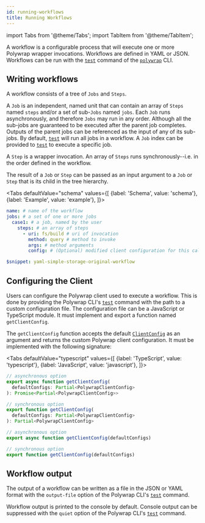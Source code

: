 ```yaml
---
id: running-workflows
title: Running Workflows
---
```


import Tabs from '@theme/Tabs';
import TabItem from '@theme/TabItem';

A workflow is a configurable process that will execute one or more Polywrap wrapper invocations. 
Workflows are defined in YAML or JSON. Workflows can be run with the [`test`](../../reference/cli/commands/test) command of the [`polywrap`](../../reference/cli/polywrap-cli) CLI.

## Writing workflows

A workflow consists of a tree of `Jobs` and `Steps`.

A `Job` is an independent, named unit that can contain an array of `Steps` named `steps` and/or a set of sub-`Jobs` named `jobs`. 
Each `Job` runs asynchronously, and therefore `Jobs` may run in any order. Although all the sub-jobs are guaranteed to be executed after the parent job completes. Outputs of the parent jobs can be referenced as the input of any of its sub-jobs.
By default, [`test`](../../reference/cli/commands/test) will run all jobs in a workflow.
A `Job` index can be provided to [`test`](../../reference/cli/commands/test) to execute a specific job.

A `Step` is a wrapper invocation. An array of `Steps` runs synchronously--i.e. in the order defined in the workflow.


The result of a `Job` or `Step` can be passed as an input argument to a `Job` or `Step` that is its child in the tree hierarchy.

<Tabs
defaultValue="schema"
values={[
{label: 'Schema', value: 'schema'},
{label: 'Example', value: 'example'},
]}>
<TabItem value="schema">

```yml
name: # name of the workflow
jobs: # a set of one or more jobs
  case1: # a job, named by the user
    steps: # an array of steps
      - uri: fs/build # uri of invocation
        method: query # method to invoke
        args: # method arguments
        config: # (Optional) modified client configuration for this call
```

</TabItem>
<TabItem value="example">

```yml
$snippet: yaml-simple-storage-original-workflow
```

</TabItem>
</Tabs>

## Configuring the Client

Users can configure the Polywrap client used to execute a workflow. 
This is done by providing the Polywrap CLI's [`test`](../../reference/cli/commands/test) command with the path to a custom 
configuration file.
The configuration file can be a JavaScript or TypeScript module.
It must implement and export a function named `getClientConfig`. 

The `getClientConfig` function accepts the default [`ClientConfig`](../integrate-wrappers/configure-client) as an argument and returns the custom Polywrap 
client configuration. 
It must be implemented with the following signature:

<Tabs
defaultValue="typescript"
values={[
{label: 'TypeScript', value: 'typescript'},
{label: 'JavaScript', value: 'javascript'},
]}>
<TabItem value="typescript">

```typescript
// asynchronous option
export async function getClientConfig(
  defaultConfigs: Partial<PolywrapClientConfig>
): Promise<Partial<PolywrapClientConfig>>

// synchronous option
export function getClientConfig(
  defaultConfigs: Partial<PolywrapClientConfig>
): Partial<PolywrapClientConfig>
```

</TabItem>
<TabItem value="javascript">

```javascript
// asynchronous option
export async function getClientConfig(defaultConfigs)

// synchronous option
export function getClientConfig(defaultConfigs)
```

</TabItem>
</Tabs>

## Workflow output

The output of a workflow can be written as a file in the JSON or YAML format with the `output-file` option of the Polywrap CLI's
[`test`](../../reference/cli/commands/test) command.

Workflow output is printed to the console by default. 
Console output can be suppressed with the `quiet` option of the Polywrap CLI's [`test`](../../reference/cli/commands/test) command.

